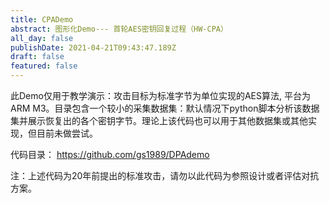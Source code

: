 ```yaml
---
title: CPADemo
abstract: 图形化Demo--- 首轮AES密钥回复过程（HW-CPA）
all_day: false
publishDate: 2021-04-21T09:43:47.189Z
draft: false
featured: false
---
```

此Demo仅用于教学演示：攻击目标为标准字节为单位实现的AES算法, 平台为ARM M3。目录包含一个较小的采集数据集：默认情况下python脚本分析该数据集并展示恢复出的各个密钥字节。理论上该代码也可以用于其他数据集或其他实现，但目前未做尝试。

代码目录： https://github.com/gs1989/DPAdemo

注：上述代码为20年前提出的标准攻击，请勿以此代码为参照设计或者评估对抗方案。

